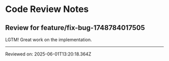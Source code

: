 # Code Review Notes

## Review for feature/fix-bug-1748784017505

LGTM! Great work on the implementation.

---
Reviewed on: 2025-06-01T13:20:18.364Z